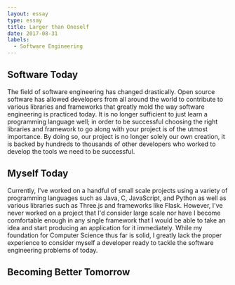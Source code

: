 ```yaml
---
layout: essay
type: essay
title: Larger than Oneself
date: 2017-08-31
labels:
  - Software Engineering
---
```


## Software Today
The field of software engineering has changed drastically. Open source software has allowed developers from all around the world to contribute to various libraries and frameworks that greatly mold the way software engineering is practiced today. It is no longer sufficient to just learn a programming language well; in order to be successful choosing the right libraries and framework to go along with your project is of the utmost importance. By doing so, our project is no longer solely our own creation, it is backed by hundreds to thousands of other developers who worked to develop the tools we need to be successful.

## Myself Today
Currently, I've worked on a handful of small scale projects using a variety of programming languages such as Java, C, JavaScript, and Python as well as various libraries such as Three.js and frameworks like Flask. However, I've never worked on a project that I'd consider large scale nor have I become comfortable enough in any single framework that I would be able to take an idea and start producing an application for it immediately. While my foundation for Computer Science thus far is solid, I greatly lack the proper experience to consider myself a developer ready to tackle the software engineering problems of today.

## Becoming Better Tomorrow

